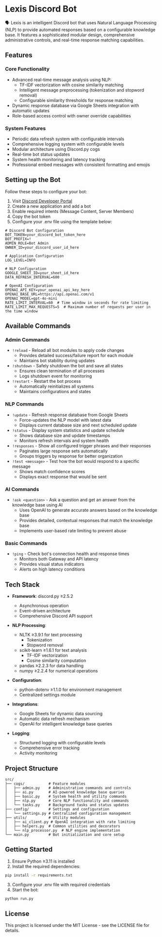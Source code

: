 # Lexis Discord Bot

🗣️ Lexis is an intelligent Discord bot that uses Natural Language Processing (NLP) to provide automated responses based on a configurable knowledge base. It features a sophisticated modular design, comprehensive administrative controls, and real-time response matching capabilities.

## Features

### Core Functionality

- Advanced real-time message analysis using NLP:
  - TF-IDF vectorization with cosine similarity matching
  - Intelligent message preprocessing (tokenization and stopword removal)
  - Configurable similarity thresholds for response matching
- Dynamic response database via Google Sheets integration with automatic updates
- Role-based access control with owner override capabilities

### System Features

- Periodic data refresh system with configurable intervals
- Comprehensive logging system with configurable levels
- Modular architecture using Discord.py cogs
- Real-time bot status updates
- System health monitoring and latency tracking
- Professional embed messages with consistent formatting and emojis

## Setting up the Bot

Follow these steps to configure your bot:

1. Visit [Discord Developer Portal](https://discord.com/developers/applications)
2. Create a new application and add a bot
3. Enable required intents (Message Content, Server Members)
4. Copy the bot token
5. Configure your .env file using the template below:

```env
# Discord Bot Configuration
BOT_TOKEN=your_discord_bot_token_here
BOT_PREFIX=!
ADMIN_ROLE=Bot Admin
OWNER_ID=your_discord_user_id_here

# Application Configuration
LOG_LEVEL=INFO

# NLP Configuration
GOOGLE_SHEET_ID=your_sheet_id_here
DATA_REFRESH_INTERVAL=600

# OpenAI Configuration
OPENAI_API_KEY=your_openai_api_key_here
OPENAI_BASE_URL=https://api.openai.com/v1
OPENAI_MODEL=gpt-4o-mini
RATE_LIMIT_INTERVAL=60  # Time window in seconds for rate limiting
RATE_LIMIT_MAX_REQUESTS=5  # Maximum number of requests per user in the time window
```

## Available Commands

### Admin Commands

- `!reload` - Reload all bot modules to apply code changes
  - Provides detailed success/failure report for each module
  - Maintains bot stability during updates
- `!shutdown` - Safely shutdown the bot and save all states
  - Ensures clean termination of all processes
  - Logs shutdown event for monitoring
- `!restart` - Restart the bot process
  - Automatically reinitializes all systems
  - Maintains configurations and states

### NLP Commands

- `!update` - Refresh response database from Google Sheets
  - Force-updates the NLP model with latest data
  - Displays current database size and next scheduled update
- `!status` - Display system statistics and update schedule
  - Shows database size and update timestamps
  - Monitors refresh intervals and system health
- `!responses` - Show all configured trigger phrases and their responses
  - Paginates large response sets automatically
  - Groups triggers by response for better organization
- `!test <message>` - Test how the bot would respond to a specific message
  - Shows match confidence scores
  - Displays exact response that would be sent

### AI Commands

- `!ask <question>` - Ask a question and get an answer from the knowledge base using AI
  - Uses OpenAI to generate accurate answers based on the knowledge base
  - Provides detailed, contextual responses that match the knowledge base
  - Implements user-based rate limiting to prevent abuse

### Basic Commands

- `!ping` - Check bot's connection health and response times
  - Monitors both Gateway and API latency
  - Provides visual status indicators
  - Alerts on high latency conditions

## Tech Stack

- **Framework**: discord.py ≥2.5.2

  - Asynchronous operation
  - Event-driven architecture
  - Comprehensive Discord API support

- **NLP Processing**:

  - NLTK ≥3.9.1 for text processing
    - Tokenization
    - Stopword removal
  - scikit-learn ≥1.6.1 for text analysis
    - TF-IDF vectorization
    - Cosine similarity computation
  - pandas ≥2.2.3 for data handling
  - numpy ≥2.2.4 for numerical operations

- **Configuration**:

  - python-dotenv ≥1.1.0 for environment management
  - Centralized settings module

- **Integrations**:

  - Google Sheets for dynamic data sourcing
  - Automatic data refresh mechanism
  - OpenAI for intelligent knowledge base queries

- **Logging**:
  - Structured logging with configurable levels
  - Comprehensive error tracking
  - Activity monitoring

## Project Structure

```
src/
├── cogs/           # Feature modules
│   ├── admin.py    # Administrative commands and controls
│   ├── ai.py       # AI-powered knowledge base queries
│   ├── basic.py    # System health and utility commands
│   ├── nlp.py      # Core NLP functionality and commands
│   └── tasks.py    # Background tasks and status updates
├── config/         # Settings and configuration
│   └── settings.py # Centralized configuration management
├── utils/          # Utility modules
│   ├── ai_client.py # OpenAI integration with rate limiting
│   ├── helpers.py  # Common utilities and decorators
│   └── nlp_processor.py  # NLP engine implementation
└── main.py         # Bot initialization and core setup
```

## Getting Started

1. Ensure Python ≥3.11 is installed
2. Install the required dependencies:

```bash
pip install -r requirements.txt
```

3. Configure your .env file with required credentials
4. Start the bot:

```bash
python run.py
```

## License

This project is licensed under the MIT License - see the LICENSE file for details.
